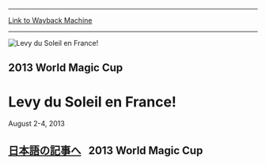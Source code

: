 
---
[Link to Wayback Machine](https://web.archive.org/web/20160228024721/http://magic.wizards.com/en/events/coverage/levy-du-soleil-en-france)

[_metadata_:description]:- "日本語の記事へ   2013 World Magic Cup"
[_metadata_:generator]:- "Drupal 7 (http://drupal.org)"
[_metadata_:node]:- "518406"
[_metadata_:source]:- "div-block-system-main"
[_metadata_:title]:- "Levy du Soleil en France!"
[_metadata_:wayback_capture_timestamp]:- "2016-02-28 02:47:21"
[_metadata_:wayback_raw_url]:- "https://web.archive.org/web/20160228024721id_/http://magic.wizards.com/en/events/coverage/levy-du-soleil-en-france"
[_metadata_:wayback_url]:- "http://magic.wizards.com/en/events/coverage/levy-du-soleil-en-france"
---







![Levy du Soleil en France!](https://media.magic.wizards.com/images/banner/large_1_4.jpg)





2013 World Magic Cup
--------------------


Levy du Soleil en France!
=========================




August 2-4, 2013












[日本語の記事へ](/en/node/517981) 
 
2013 World Magic Cup
--------------------


  

 


